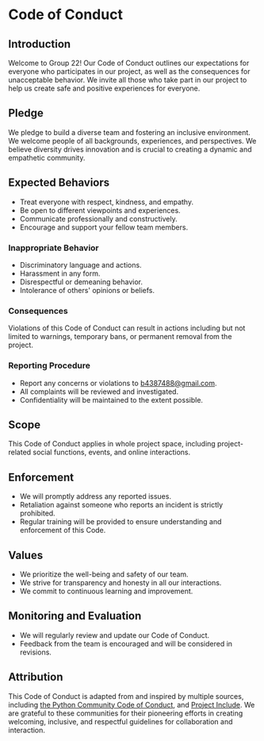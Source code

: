 # Code of Conduct

## Introduction

Welcome to Group 22! Our Code of Conduct outlines our expectations for everyone who participates in our project, as well as the consequences for unacceptable behavior. We invite all those who take part in our project to help us create safe and positive experiences for everyone.

## Pledge

We pledge to build a diverse team and fostering an inclusive environment. We welcome people of all backgrounds, experiences, and perspectives. We believe diversity drives innovation and is crucial to creating a dynamic and empathetic community.

## Expected Behaviors

* Treat everyone with respect, kindness, and empathy.
* Be open to different viewpoints and experiences.
* Communicate professionally and constructively.
* Encourage and support your fellow team members.

### Inappropriate Behavior

* Discriminatory language and actions.
* Harassment in any form.
* Disrespectful or demeaning behavior.
* Intolerance of others' opinions or beliefs.

### Consequences

Violations of this Code of Conduct can result in actions including but not limited to warnings, temporary bans, or permanent removal from the project.

### Reporting Procedure

* Report any concerns or violations to [b4387488@gmail.com](b4387488@gmail.com).
* All complaints will be reviewed and investigated.
* Confidentiality will be maintained to the extent possible.

## Scope

This Code of Conduct applies in whole project space, including project-related social functions, events, and online interactions.

## Enforcement
* We will promptly address any reported issues.
* Retaliation against someone who reports an incident is strictly prohibited.
* Regular training will be provided to ensure understanding and enforcement of this Code.

## Values
* We prioritize the well-being and safety of our team.
* We strive for transparency and honesty in all our interactions.
* We commit to continuous learning and improvement.

## Monitoring and Evaluation
* We will regularly review and update our Code of Conduct.
* Feedback from the team is encouraged and will be considered in revisions.

## Attribution

This Code of Conduct is adapted from and inspired by multiple sources, including [the Python Community Code of Conduct](https://www.python.org/psf/conduct/), and [Project Include](https://projectinclude.org/). We are grateful to these communities for their pioneering efforts in creating welcoming, inclusive, and respectful guidelines for collaboration and interaction.